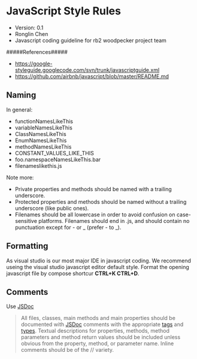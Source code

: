 JavaScript Style Rules
==============================
+ Version: 0.1
+ Ronglin Chen
+ Javascript coding guideline for rb2 woodpecker project team

#####References#####
+ https://google-styleguide.googlecode.com/svn/trunk/javascriptguide.xml
+ https://github.com/airbnb/javascript/blob/master/README.md

Naming
--------
In general:
+ functionNamesLikeThis
+ variableNamesLikeThis
+ ClassNamesLikeThis
+ EnumNamesLikeThis
+ methodNamesLikeThis
+ CONSTANT_VALUES_LIKE_THIS
+ foo.namespaceNamesLikeThis.bar
+ filenameslikethis.js

Note more:
+ Private properties and methods should be named with a trailing underscore.
+ Protected properties and methods should be named without a trailing underscore (like public ones).
+ Filenames should be all lowercase in order to avoid confusion on case-sensitive platforms. Filenames should end in .js, and should contain no punctuation except for - or _ (prefer - to _).

Formatting
-----------------------
As visual studio is our most major IDE in javascript coding. We recommend useing the visual studio javascript editor default style. Format the opening javascript file by compose shortcur **CTRL+K  CTRL+D**.

Comments
-----------
Use [JSDoc](http://code.google.com/p/jsdoc-toolkit/)

> All files, classes, main methods and main properties should be documented with [JSDoc](http://code.google.com/p/jsdoc-toolkit/) comments with the appropriate [tags](https://google-styleguide.googlecode.com/svn/trunk/javascriptguide.xml#JSDoc_Tag_Reference) and [types](https://google-styleguide.googlecode.com/svn/trunk/javascriptguide.xml#JsTypes). Textual descriptions for properties, methods, method parameters and method return values should be included unless obvious from the property, method, or parameter name. Inline comments should be of the // variety.
